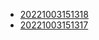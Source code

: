 - [20221003151318](/zet/20221003151318/README.md)
- [20221003151317](/zet/20221003151317/README.md)
